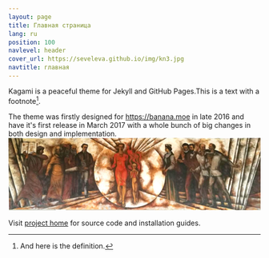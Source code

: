 ```yaml
---
layout: page
title: Главная страница
lang: ru
position: 100
navlevel: header
cover_url: https://seveleva.github.io/img/kn3.jpg
navtitle: главная
---
```


Kagami is a peaceful theme for Jekyll and GitHub Pages.This is a text with a
footnote[^1].

[^1]: And here is the definition.

The theme was firstly designed for <https://banana.moe> in late 2016 and have it's first release in March 2017 with a whole bunch of big changes in both design and implementation.
![](img/asvetniki.jpg)

Visit [project home](https://github.com/kamikat/jekyll-theme-kagami) for source code and installation guides.
